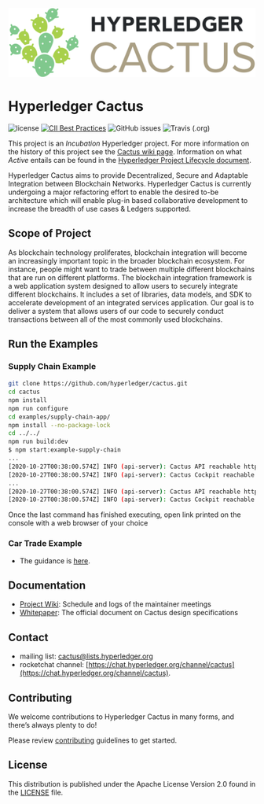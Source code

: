![Cactus Logo Color](./images/HL_Cactus_Logo_Color.png)

# Hyperledger Cactus

 ![license](https://img.shields.io/github/license/hyperledger/cactus) [![CII Best Practices](https://bestpractices.coreinfrastructure.org/projects/4089/badge)](https://bestpractices.coreinfrastructure.org/projects/4089)  ![GitHub issues](https://img.shields.io/github/issues/hyperledger/cactus) ![Travis (.org)](https://img.shields.io/travis/hyperledger/cactus)

This project is an _Incubation_ Hyperledger project. For more information on the history of this project see the [Cactus wiki page](https://wiki.hyperledger.org/display/cactus). Information on what _Active_ entails can be found in
the [Hyperledger Project Lifecycle document](https://wiki.hyperledger.org/display/TSC/Project+Lifecycle).

Hyperledger Cactus aims to provide Decentralized, Secure and Adaptable Integration between Blockchain Networks.
Hyperledger Cactus is currently undergoing a major refactoring effort to enable the desired to-be architecture which will enable plug-in based collaborative development to increase the breadth of use cases & Ledgers supported.

## Scope of Project

As blockchain technology proliferates, blockchain integration will become an increasingly important topic in the broader blockchain ecosystem.  For instance, people might want to trade between multiple different blockchains that are run on different platforms. The blockchain integration framework is a web application system designed to allow users to securely integrate different blockchains. It includes a set of libraries, data models, and SDK to accelerate development of an integrated services application. Our goal is to deliver a system that allows users of our code to securely conduct transactions between all of the most commonly used blockchains.

## Run the Examples

### Supply Chain Example

```sh
git clone https://github.com/hyperledger/cactus.git
cd cactus
npm install
npm run configure
cd examples/supply-chain-app/
npm install --no-package-lock
cd ../../
npm run build:dev
$ npm start:example-supply-chain
...
[2020-10-27T00:38:00.574Z] INFO (api-server): Cactus API reachable http://127.0.0.1:5000
[2020-10-27T00:38:00.574Z] INFO (api-server): Cactus Cockpit reachable http://127.0.0.1:6000
...
[2020-10-27T00:38:00.574Z] INFO (api-server): Cactus API reachable http://127.0.0.1:5100
[2020-10-27T00:38:00.574Z] INFO (api-server): Cactus Cockpit reachable http://127.0.0.1:6100
```

Once the last command has finished executing, open link printed on the console with a web browser of your choice

### Car Trade Example

- The guidance is [here](./examples/cartrade/README.md).

## Documentation

* [Project Wiki](https://wiki.hyperledger.org/display/cactus): Schedule and logs of the maintainer meetings
* [Whitepaper](./whitepaper/whitepaper.md): The official document on Cactus design specifications

## Contact
* mailing list: [cactus@lists.hyperledger.org](mailto:cactus@lists.hyperledger.org)
* rocketchat channel: [https://chat.hyperledger.org/channel/cactus](https://chat.hyperledger.org/channel/cactus).

## Contributing
We welcome contributions to Hyperledger Cactus in many forms, and there’s always plenty to do!

Please review [contributing](/CONTRIBUTING.md) guidelines to get started.

## License
This distribution is published under the Apache License Version 2.0 found in the [LICENSE](/LICENSE) file.
